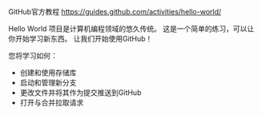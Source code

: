 GitHub官方教程
https://guides.github.com/activities/hello-world/

Hello World 项目是计算机编程领域的悠久传统。 这是一个简单的练习，可以让你开始学习新东西。 让我们开始使用GitHub！

您将学习如何：
- 创建和使用存储库
- 启动和管理新分支
- 更改文件并将其作为提交推送到GitHub
- 打开与合并拉取请求

